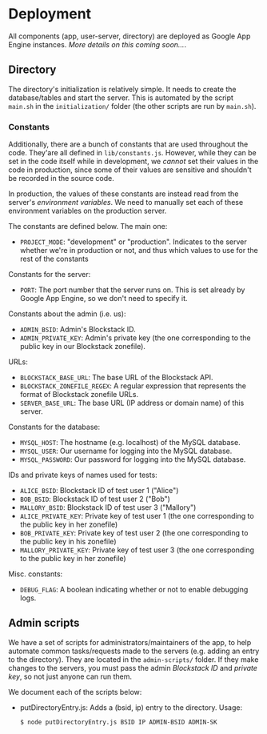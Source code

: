 # Deployment

All components (app, user-server, directory) are deployed as Google App Engine instances. *More details on this coming soon...*.

## Directory

The directory's initialization is relatively simple. It needs to create the database/tables and start the server. This is automated by the script `main.sh` in the `initialization/` folder (the other scripts are run by `main.sh`).


### Constants

Additionally, there are a bunch of constants that are used throughout the code. They'are all defined in `lib/constants.js`. However, while they can be set in the code itself while in development, we *cannot* set their values in the code in production, since some of their values are sensitive and shouldn't be recorded in the source code.

In production, the values of these constants are instead read from the server's *environment variables*. We need to manually set each of these environment variables on the production server.

The constants are defined below. The main one:

- `PROJECT_MODE`: "development" or "production". Indicates to the server whether we're in production or not, and thus which values to use for the rest of the constants

Constants for the server:

- `PORT`: The port number that the server runs on. This is set already by Google App Engine, so we don't need to specify it.

Constants about the admin (i.e. us):

- `ADMIN_BSID`: Admin's Blockstack ID.
- `ADMIN_PRIVATE_KEY`: Admin's private key (the one corresponding to the public key in our Blockstack zonefile).

URLs:

- `BLOCKSTACK_BASE_URL`: The base URL of the Blockstack API.
- `BLOCKSTACK_ZONEFILE_REGEX`: A regular expression that represents the format of Blockstack zonefile URLs.
- `SERVER_BASE_URL`: The base URL (IP address or domain name) of this server.

Constants for the database:

- `MYSQL_HOST`: The hostname (e.g. localhost) of the MySQL database.
- `MYSQL_USER`: Our username for logging into the MySQL database.
- `MYSQL_PASSWORD`: Our password for logging into the MySQL database.

IDs and private keys of names used for tests:

- `ALICE_BSID`: Blockstack ID of test user 1 ("Alice")
- `BOB_BSID`: Blockstack ID of test user 2 ("Bob")
- `MALLORY_BSID`: Blockstack ID of test user 3 ("Mallory")
- `ALICE_PRIVATE_KEY`: Private key of test user 1 (the one corresponding to the public key in her zonefile)
- `BOB_PRIVATE_KEY`: Private key of test user 2 (the one corresponding to the public key in his zonefile)
- `MALLORY_PRIVATE_KEY`: Private key of test user 3 (the one corresponding to the public key in her zonefile)

Misc. constants:

- `DEBUG_FLAG`: A boolean indicating whether or not to enable debugging logs.


## Admin scripts

We have a set of scripts for administrators/maintainers of the app, to help automate common tasks/requests made to the servers (e.g. adding an entry to the directory). They are located in the `admin-scripts/` folder. If they make changes to the servers, you must pass the admin *Blockstack ID* and *private key*, so not just anyone can run them.

We document each of the scripts below:

- putDirectoryEntry.js: Adds a (bsid, ip) entry to the directory. Usage:
  ```bash
  $ node putDirectoryEntry.js BSID IP ADMIN-BSID ADMIN-SK
  ```
